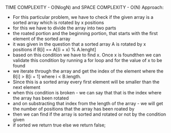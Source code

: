 TIME COMPLEXITY - O(NlogN) and SPACE COMPLEXITY - O(N)
Approach: 
-  For this particular problem, we have to check if the given array is a sorted array which is rotated by x positions
-  for this we have to divide the array into two parts
-  the roated portion and the beginning portion, that starts with the first element of the sorted array
-  it was given in the question that a sorted array A is rotated by x positions if B[i] == A[(i + x) % A.lenght]
-  based on this condition we have to find x. Once x is foundthen we can validate this condition by running a for loop and for the value of x to be found
-  we iterate through the array and get the index of the element where the B[i] > B[i + 1] where i < B.length.
-  Since this is a sorted array every first element will be smaller than the next element
-  when this condition is broken - we can say that that is the index where the array has been rotated
-  and on substracting that index from the length of the array - we will get the number of positions that the array has been roated by
-  then we can find if the array is sorted and rotated or not by the condition given
-  if sorted we return true else we return false;
